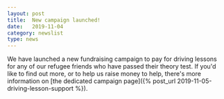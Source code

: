 ```yaml
---
layout: post
title:  New campaign launched!
date:   2019-11-04
category: newslist
type: news
---
```


We have launched a new fundraising campaign to pay for driving lessons for any of our refugee friends who have passed their theory test. If you'd like to find out more, or to help us raise money to help, there's more information on [the dedicated campaign page]({% post_url 2019-11-05-driving-lesson-support %}).
